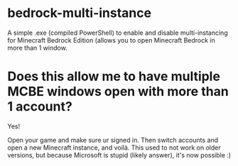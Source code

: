 # bedrock-multi-instance
A simple .exe (compiled PowerShell) to enable and disable multi-instancing for Minecraft Bedrock Edition (allows you to open Minecraft Bedrock in more than 1 window.

# Does this allow me to have multiple MCBE windows open with more than 1 account?
Yes!

Open your game and make sure ur signed in. Then switch accounts and open a new Minecraft instance, and voilà. This used to not work on older versions, but because Microsoft is stupid (likely answer), it's now possible :)

